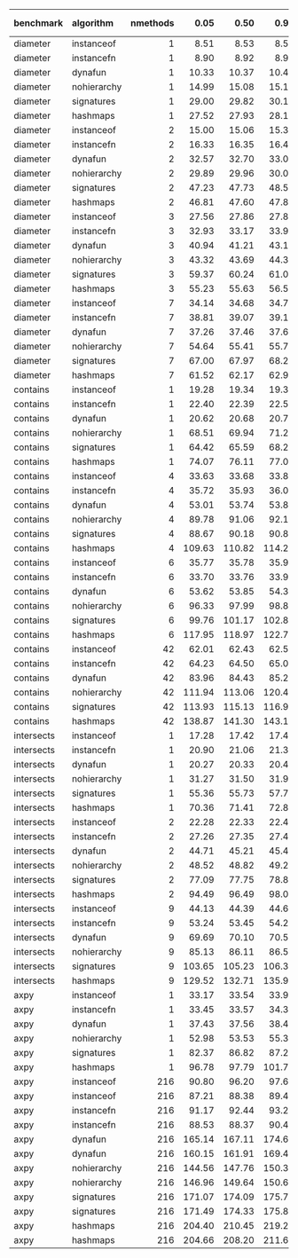 |benchmark  |algorithm   | nmethods|   0.05|   0.50|   0.95|   mean| overhead 0.05| overhead 0.50| overhead 0.95| overhead mean|
|:----------|:-----------|--------:|------:|------:|------:|------:|-------------:|-------------:|-------------:|-------------:|
|diameter   |instanceof  |        1|   8.51|   8.53|   8.55|   8.53|          0.00|          0.00|          0.00|          0.00|
|diameter   |instancefn  |        1|   8.90|   8.92|   8.97|   8.94|          0.01|          0.01|          0.01|          0.01|
|diameter   |dynafun     |        1|  10.33|  10.37|  10.41|  10.37|          0.03|          0.03|          0.03|          0.03|
|diameter   |nohierarchy |        1|  14.99|  15.08|  15.12|  15.05|          0.10|          0.10|          0.10|          0.10|
|diameter   |signatures  |        1|  29.00|  29.82|  30.11|  29.59|          0.31|          0.32|          0.32|          0.31|
|diameter   |hashmaps    |        1|  27.52|  27.93|  28.15|  27.85|          0.29|          0.29|          0.29|          0.29|
|diameter   |instanceof  |        2|  15.00|  15.06|  15.33|  15.12|          0.00|          0.00|          0.00|          0.00|
|diameter   |instancefn  |        2|  16.33|  16.35|  16.46|  16.41|          0.02|          0.02|          0.02|          0.02|
|diameter   |dynafun     |        2|  32.57|  32.70|  33.06|  32.81|          0.26|          0.26|          0.26|          0.26|
|diameter   |nohierarchy |        2|  29.89|  29.96|  30.05|  29.97|          0.22|          0.22|          0.21|          0.22|
|diameter   |signatures  |        2|  47.23|  47.73|  48.53|  47.88|          0.48|          0.48|          0.48|          0.48|
|diameter   |hashmaps    |        2|  46.81|  47.60|  47.84|  47.34|          0.47|          0.47|          0.47|          0.47|
|diameter   |instanceof  |        3|  27.56|  27.86|  27.87|  27.80|          0.00|          0.00|          0.00|          0.00|
|diameter   |instancefn  |        3|  32.93|  33.17|  33.96|  33.37|          0.08|          0.08|          0.09|          0.09|
|diameter   |dynafun     |        3|  40.94|  41.21|  43.16|  41.72|          0.21|          0.20|          0.23|          0.21|
|diameter   |nohierarchy |        3|  43.32|  43.69|  44.32|  43.83|          0.25|          0.24|          0.25|          0.25|
|diameter   |signatures  |        3|  59.37|  60.24|  61.00|  60.14|          0.50|          0.49|          0.50|          0.50|
|diameter   |hashmaps    |        3|  55.23|  55.63|  56.54|  55.88|          0.43|          0.42|          0.43|          0.43|
|diameter   |instanceof  |        7|  34.14|  34.68|  34.79|  34.65|          0.00|          0.00|          0.00|          0.00|
|diameter   |instancefn  |        7|  38.81|  39.07|  39.18|  39.03|          0.08|          0.08|          0.07|          0.08|
|diameter   |dynafun     |        7|  37.26|  37.46|  37.64|  37.44|          0.05|          0.05|          0.05|          0.05|
|diameter   |nohierarchy |        7|  54.64|  55.41|  55.76|  55.18|          0.36|          0.36|          0.35|          0.35|
|diameter   |signatures  |        7|  67.00|  67.97|  68.20|  67.61|          0.57|          0.58|          0.56|          0.57|
|diameter   |hashmaps    |        7|  61.52|  62.17|  62.96|  62.10|          0.48|          0.48|          0.47|          0.47|
|contains   |instanceof  |        1|  19.28|  19.34|  19.37|  19.33|          0.00|          0.00|          0.00|          0.00|
|contains   |instancefn  |        1|  22.40|  22.39|  22.55|  22.48|          0.01|          0.01|          0.01|          0.01|
|contains   |dynafun     |        1|  20.62|  20.68|  20.78|  20.70|          0.00|          0.00|          0.00|          0.00|
|contains   |nohierarchy |        1|  68.51|  69.94|  71.26|  69.95|          0.14|          0.14|          0.14|          0.14|
|contains   |signatures  |        1|  64.42|  65.59|  68.21|  66.13|          0.13|          0.13|          0.14|          0.13|
|contains   |hashmaps    |        1|  74.07|  76.11|  77.00|  75.53|          0.15|          0.16|          0.16|          0.16|
|contains   |instanceof  |        4|  33.63|  33.68|  33.86|  33.75|          0.00|          0.00|          0.00|          0.00|
|contains   |instancefn  |        4|  35.72|  35.93|  36.04|  35.89|          0.00|          0.00|          0.00|          0.00|
|contains   |dynafun     |        4|  53.01|  53.74|  53.81|  53.42|          0.04|          0.04|          0.04|          0.04|
|contains   |nohierarchy |        4|  89.78|  91.06|  92.13|  91.00|          0.11|          0.11|          0.11|          0.11|
|contains   |signatures  |        4|  88.67|  90.18|  90.89|  89.84|          0.11|          0.11|          0.11|          0.11|
|contains   |hashmaps    |        4| 109.63| 110.82| 114.23| 111.88|          0.15|          0.15|          0.15|          0.15|
|contains   |instanceof  |        6|  35.77|  35.78|  35.97|  35.87|          0.00|          0.00|          0.00|          0.00|
|contains   |instancefn  |        6|  33.70|  33.76|  33.97|  33.84|          0.00|          0.00|          0.00|          0.00|
|contains   |dynafun     |        6|  53.62|  53.85|  54.32|  53.95|          0.03|          0.03|          0.03|          0.03|
|contains   |nohierarchy |        6|  96.33|  97.99|  98.85|  97.64|          0.12|          0.12|          0.12|          0.12|
|contains   |signatures  |        6|  99.76| 101.17| 102.89| 101.22|          0.12|          0.12|          0.13|          0.13|
|contains   |hashmaps    |        6| 117.95| 118.97| 122.74| 120.24|          0.16|          0.16|          0.16|          0.16|
|contains   |instanceof  |       42|  62.01|  62.43|  62.54|  62.31|          0.00|          0.00|          0.00|          0.00|
|contains   |instancefn  |       42|  64.23|  64.50|  65.05|  64.63|          0.00|          0.00|          0.00|          0.00|
|contains   |dynafun     |       42|  83.96|  84.43|  85.22|  84.64|          0.04|          0.04|          0.04|          0.04|
|contains   |nohierarchy |       42| 111.94| 113.06| 120.42| 114.83|          0.10|          0.10|          0.11|          0.11|
|contains   |signatures  |       42| 113.93| 115.13| 116.93| 115.48|          0.11|          0.11|          0.11|          0.11|
|contains   |hashmaps    |       42| 138.87| 141.30| 143.11| 141.00|          0.16|          0.16|          0.16|          0.16|
|intersects |instanceof  |        1|  17.28|  17.42|  17.46|  17.41|          0.00|          0.00|          0.00|          0.00|
|intersects |instancefn  |        1|  20.90|  21.06|  21.31|  21.06|          0.01|          0.01|          0.01|          0.01|
|intersects |dynafun     |        1|  20.27|  20.33|  20.42|  20.35|          0.01|          0.01|          0.01|          0.01|
|intersects |nohierarchy |        1|  31.27|  31.50|  31.93|  31.61|          0.03|          0.03|          0.03|          0.03|
|intersects |signatures  |        1|  55.36|  55.73|  57.76|  56.52|          0.09|          0.09|          0.09|          0.09|
|intersects |hashmaps    |        1|  70.36|  71.41|  72.87|  71.73|          0.12|          0.12|          0.13|          0.12|
|intersects |instanceof  |        2|  22.28|  22.33|  22.42|  22.35|          0.00|          0.00|          0.00|          0.00|
|intersects |instancefn  |        2|  27.26|  27.35|  27.48|  27.38|          0.01|          0.01|          0.01|          0.01|
|intersects |dynafun     |        2|  44.71|  45.21|  45.42|  45.07|          0.04|          0.04|          0.04|          0.04|
|intersects |nohierarchy |        2|  48.52|  48.82|  49.26|  48.89|          0.05|          0.04|          0.04|          0.04|
|intersects |signatures  |        2|  77.09|  77.75|  78.81|  77.97|          0.09|          0.09|          0.09|          0.09|
|intersects |hashmaps    |        2|  94.49|  96.49|  98.00|  96.28|          0.12|          0.13|          0.13|          0.12|
|intersects |instanceof  |        9|  44.13|  44.39|  44.65|  44.39|          0.00|          0.00|          0.00|          0.00|
|intersects |instancefn  |        9|  53.24|  53.45|  54.22|  53.72|          0.02|          0.02|          0.02|          0.02|
|intersects |dynafun     |        9|  69.69|  70.10|  70.55|  70.12|          0.05|          0.05|          0.04|          0.05|
|intersects |nohierarchy |        9|  85.13|  86.11|  86.54|  85.90|          0.07|          0.07|          0.07|          0.07|
|intersects |signatures  |        9| 103.65| 105.23| 106.39| 105.16|          0.11|          0.11|          0.11|          0.11|
|intersects |hashmaps    |        9| 129.52| 132.71| 135.95| 132.81|          0.15|          0.15|          0.16|          0.15|
|axpy       |instanceof  |        1|  33.17|  33.54|  33.90|  33.35|          0.00|          0.00|          0.00|          0.00|
|axpy       |instancefn  |        1|  33.45|  33.57|  34.36|  33.85|          0.00|          0.00|          0.00|          0.00|
|axpy       |dynafun     |        1|  37.43|  37.56|  38.40|  37.93|          0.01|          0.01|          0.01|          0.01|
|axpy       |nohierarchy |        1|  52.98|  53.53|  55.38|  53.92|          0.06|          0.06|          0.06|          0.06|
|axpy       |signatures  |        1|  82.37|  86.82|  87.26|  85.18|          0.15|          0.16|          0.16|          0.16|
|axpy       |hashmaps    |        1|  96.78|  97.79| 101.73|  99.04|          0.20|          0.20|          0.20|          0.20|
|axpy       |instanceof  |      216|  90.80|  96.20|  97.67|  94.05|          0.00|          0.00|          0.00|          0.00|
|axpy       |instanceof  |      216|  87.21|  88.38|  89.40|  88.37|          0.00|          0.00|          0.00|          0.00|
|axpy       |instancefn  |      216|  91.17|  92.44|  93.23|  92.26|          0.00|         -0.01|         -0.01|          0.00|
|axpy       |instancefn  |      216|  88.53|  88.37|  90.43|  89.54|          0.00|          0.00|          0.00|          0.00|
|axpy       |dynafun     |      216| 165.14| 167.11| 174.68| 168.67|          0.14|          0.13|          0.14|          0.14|
|axpy       |dynafun     |      216| 160.15| 161.91| 169.43| 164.00|          0.22|          0.22|          0.23|          0.22|
|axpy       |nohierarchy |      216| 144.56| 147.76| 150.39| 147.85|          0.10|          0.10|          0.10|          0.10|
|axpy       |nohierarchy |      216| 146.96| 149.64| 150.61| 148.77|          0.18|          0.18|          0.18|          0.18|
|axpy       |signatures  |      216| 171.07| 174.09| 175.79| 173.58|          0.15|          0.14|          0.14|          0.15|
|axpy       |signatures  |      216| 171.49| 174.33| 175.83| 173.68|          0.25|          0.26|          0.25|          0.25|
|axpy       |hashmaps    |      216| 204.40| 210.45| 219.22| 212.13|          0.21|          0.21|          0.22|          0.22|
|axpy       |hashmaps    |      216| 204.66| 208.20| 211.68| 208.12|          0.35|          0.36|          0.35|          0.35|
